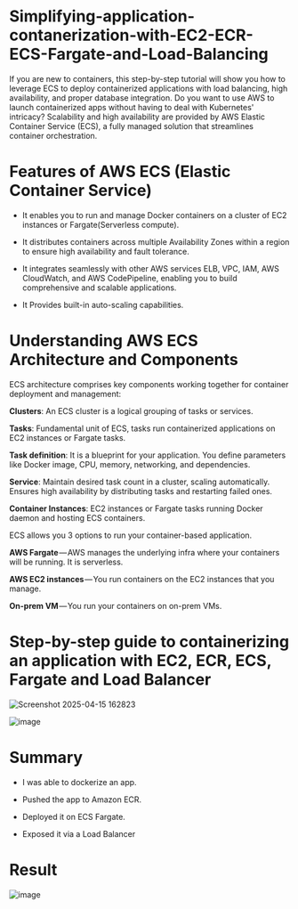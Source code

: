 # Simplifying-application-contanerization-with-EC2-ECR-ECS-Fargate-and-Load-Balancing

If you are new to containers, this step-by-step tutorial will show you how to leverage ECS to deploy containerized applications with load balancing, high availability, and proper database integration.
Do you want to use AWS to launch containerized apps without having to deal with Kubernetes' intricacy? Scalability and high availability are provided by AWS Elastic Container Service (ECS), a fully managed solution that streamlines container orchestration.


# Features of AWS ECS (Elastic Container Service)

- It enables you to run and manage Docker containers on a cluster of EC2 instances or Fargate(Serverless compute).

- It distributes containers across multiple Availability Zones within a region to ensure high availability and fault tolerance.

- It integrates seamlessly with other AWS services ELB, VPC, IAM, AWS CloudWatch, and AWS CodePipeline, enabling you to build comprehensive and scalable applications.

- It Provides built-in auto-scaling capabilities.


# Understanding AWS ECS Architecture and Components

ECS architecture comprises key components working together for container deployment and management:

**Clusters**: An ECS cluster is a logical grouping of tasks or services.

**Tasks**: Fundamental unit of ECS, tasks run containerized applications on EC2 instances or Fargate tasks.

**Task definition**: It is a blueprint for your application. You define parameters like Docker image, CPU, memory, networking, and dependencies.

**Service**: Maintain desired task count in a cluster, scaling automatically. Ensures high availability by distributing tasks and restarting failed ones.

**Container Instances**: EC2 instances or Fargate tasks running Docker daemon and hosting ECS containers.

ECS allows you 3 options to run your container-based application.

**AWS Fargate** — AWS manages the underlying infra where your containers will be running. It is serverless.

**AWS EC2 instances** — You run containers on the EC2 instances that you manage.

**On-prem VM** — You run your containers on on-prem VMs.

# Step-by-step guide to containerizing an application with EC2, ECR, ECS, Fargate and Load Balancer



![Screenshot 2025-04-15 162823](https://github.com/user-attachments/assets/a15cb5cd-fdab-4459-be68-681dfb9fe1ce)

![image](https://github.com/user-attachments/assets/104846fd-39a0-433f-a558-222c6b1bba2e)




# Summary
- I was able to dockerize an app.

- Pushed the app to Amazon ECR.

- Deployed it on ECS Fargate.

- Exposed it via a Load Balancer


# Result
![image](https://github.com/user-attachments/assets/aea01744-5f4c-42a9-823f-f85d39bdecd7)
